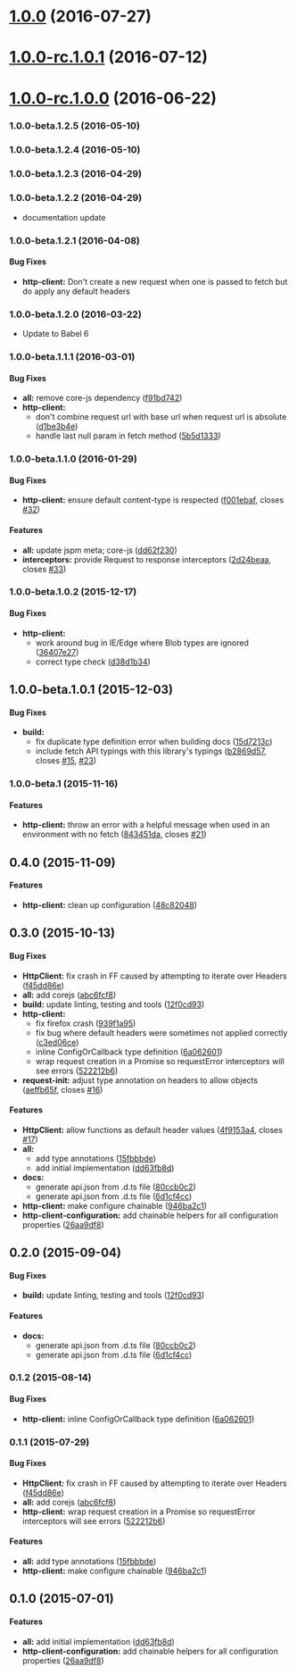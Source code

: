 <a name="1.0.0"></a>
# [1.0.0](https://github.com/aurelia/fetch-client/compare/1.0.0-rc.1.0.1...v1.0.0) (2016-07-27)



<a name="1.0.0-rc.1.0.1"></a>
# [1.0.0-rc.1.0.1](https://github.com/aurelia/fetch-client/compare/1.0.0-rc.1.0.0...v1.0.0-rc.1.0.1) (2016-07-12)



<a name="1.0.0-rc.1.0.0"></a>
# [1.0.0-rc.1.0.0](https://github.com/aurelia/fetch-client/compare/1.0.0-beta.2.0.1...v1.0.0-rc.1.0.0) (2016-06-22)



### 1.0.0-beta.1.2.5 (2016-05-10)


### 1.0.0-beta.1.2.4 (2016-05-10)


### 1.0.0-beta.1.2.3 (2016-04-29)


### 1.0.0-beta.1.2.2 (2016-04-29)

* documentation update

### 1.0.0-beta.1.2.1 (2016-04-08)

#### Bug Fixes
* **http-client:** Don't create a new request when one is passed to fetch but do apply any default headers

### 1.0.0-beta.1.2.0 (2016-03-22)

* Update to Babel 6

### 1.0.0-beta.1.1.1 (2016-03-01)


#### Bug Fixes

* **all:** remove core-js dependency ([f91bd742](http://github.com/aurelia/fetch-client/commit/f91bd742ebb9377904d202e689af3df6fe1a2a7d))
* **http-client:**
  * don't combine request url with base url when request url is absolute ([d1be3b4e](http://github.com/aurelia/fetch-client/commit/d1be3b4e75fd9d65efac2b2b29bb52f5b4959e01))
  * handle last null param in fetch method ([5b5d1333](http://github.com/aurelia/fetch-client/commit/5b5d13331d425c8988fd28d3b7245734bffa6188))


### 1.0.0-beta.1.1.0 (2016-01-29)


#### Bug Fixes

* **http-client:** ensure default content-type is respected ([f001ebaf](http://github.com/aurelia/fetch-client/commit/f001ebafe47ecc0ebbc74f597ac7ee904194b734), closes [#32](http://github.com/aurelia/fetch-client/issues/32))


#### Features

* **all:** update jspm meta; core-js ([dd62f230](http://github.com/aurelia/fetch-client/commit/dd62f23099f3e6851eb394b57de6d4da121a241c))
* **interceptors:** provide Request to response interceptors ([2d24beaa](http://github.com/aurelia/fetch-client/commit/2d24beaa39104074a3c094f5544afc3d7d8ace75), closes [#33](http://github.com/aurelia/fetch-client/issues/33))


### 1.0.0-beta.1.0.2 (2015-12-17)


#### Bug Fixes

* **http-client:**
  * work around bug in IE/Edge where Blob types are ignored ([36407e27](http://github.com/aurelia/fetch-client/commit/36407e27c5b1881473151126fed53f74299ad296))
  * correct type check ([d38d1b34](http://github.com/aurelia/fetch-client/commit/d38d1b34373c50907e7c7673def8ba0ebc5a5427))


## 1.0.0-beta.1.0.1 (2015-12-03)


#### Bug Fixes

* **build:**
  * fix duplicate type definition error when building docs ([15d7213c](http://github.com/aurelia/fetch-client/commit/15d7213cd2173b3cdb03c9267fb64112d7d978c9))
  * include fetch API typings with this library's typings ([b2869d57](http://github.com/aurelia/fetch-client/commit/b2869d5741bccbea1e12a8d40e19d5f1fa1aedfa), closes [#15](http://github.com/aurelia/fetch-client/issues/15), [#23](http://github.com/aurelia/fetch-client/issues/23))


### 1.0.0-beta.1 (2015-11-16)


#### Features

* **http-client:** throw an error with a helpful message when used in an environment with no fetch  ([843451da](http://github.com/aurelia/fetch-client/commit/843451da2aeb166dc25258738351b71c925eeca6), closes [#21](http://github.com/aurelia/fetch-client/issues/21))


## 0.4.0 (2015-11-09)


#### Features

* **http-client:** clean up configuration ([48c82048](http://github.com/aurelia/fetch-client/commit/48c8204888a0bdcadffd82a42a3a338549fee1d3))


## 0.3.0 (2015-10-13)


#### Bug Fixes

* **HttpClient:** fix crash in FF caused by attempting to iterate over Headers ([f45dd86e](http://github.com/aurelia/fetch-client/commit/f45dd86ecea4373b40391c0a87078e39af3b15ff))
* **all:** add corejs ([abc6fcf8](http://github.com/aurelia/fetch-client/commit/abc6fcf8e96fb2336ca156d7c4f0dddba8676f87))
* **build:** update linting, testing and tools ([12f0cd93](http://github.com/aurelia/fetch-client/commit/12f0cd93a3c31f3076f2e2c1a1ca1f1f87956d2e))
* **http-client:**
  * fix firefox crash ([939f1a95](http://github.com/aurelia/fetch-client/commit/939f1a9583a290ffb4fd9eac9e747f75c3943b07))
  * fix bug where default headers were sometimes not applied correctly ([c3ed06ce](http://github.com/aurelia/fetch-client/commit/c3ed06ce5fb9a814b9320e40499eea99358a8a0b))
  * inline ConfigOrCallback type definition ([6a062601](http://github.com/aurelia/fetch-client/commit/6a062601904d66b12d02290ee7ca7bfb3892bf8a))
  * wrap request creation in a Promise so requestError interceptors will see errors ([522212b6](http://github.com/aurelia/fetch-client/commit/522212b6595af2d7724ad25b2477b4fbfd42bc82))
* **request-init:** adjust type annotation on headers to allow objects ([aeffb65f](http://github.com/aurelia/fetch-client/commit/aeffb65fa498a78842fb2060cf8e9d0f03fa3024), closes [#16](http://github.com/aurelia/fetch-client/issues/16))


#### Features

* **HttpClient:** allow functions as default header values ([4f9153a4](http://github.com/aurelia/fetch-client/commit/4f9153a407a8b0c8c13c10b9d06409f57a72985d), closes [#17](http://github.com/aurelia/fetch-client/issues/17))
* **all:**
  * add type annotations ([15fbbbde](http://github.com/aurelia/fetch-client/commit/15fbbbde2be466a4558a87f7e72211ebc739d936))
  * add initial implementation ([dd63fb8d](http://github.com/aurelia/fetch-client/commit/dd63fb8dc1a4261c325a7a5f82c1b9b54fb8f000))
* **docs:**
  * generate api.json from .d.ts file ([80ccb0c2](http://github.com/aurelia/fetch-client/commit/80ccb0c24c6be7f955958a292bef1ca2a8604374))
  * generate api.json from .d.ts file ([6d1cf4cc](http://github.com/aurelia/fetch-client/commit/6d1cf4cc415f24b4385888107bdc63ff093a1ede))
* **http-client:** make configure chainable ([946ba2c1](http://github.com/aurelia/fetch-client/commit/946ba2c1f3d29870bdfd34ead5998c29e143bae0))
* **http-client-configuration:** add chainable helpers for all configuration properties ([26aa9df8](http://github.com/aurelia/fetch-client/commit/26aa9df81ad24cfb9f05abdbe3341463833478f0))


## 0.2.0 (2015-09-04)


#### Bug Fixes

* **build:** update linting, testing and tools ([12f0cd93](http://github.com/aurelia/fetch-client/commit/12f0cd93a3c31f3076f2e2c1a1ca1f1f87956d2e))


#### Features

* **docs:**
  * generate api.json from .d.ts file ([80ccb0c2](http://github.com/aurelia/fetch-client/commit/80ccb0c24c6be7f955958a292bef1ca2a8604374))
  * generate api.json from .d.ts file ([6d1cf4cc](http://github.com/aurelia/fetch-client/commit/6d1cf4cc415f24b4385888107bdc63ff093a1ede))


### 0.1.2 (2015-08-14)


#### Bug Fixes

* **http-client:** inline ConfigOrCallback type definition ([6a062601](http://github.com/aurelia/fetch-client/commit/6a062601904d66b12d02290ee7ca7bfb3892bf8a))


### 0.1.1 (2015-07-29)


#### Bug Fixes

* **HttpClient:** fix crash in FF caused by attempting to iterate over Headers ([f45dd86e](http://github.com/aurelia/fetch-client/commit/f45dd86ecea4373b40391c0a87078e39af3b15ff))
* **all:** add corejs ([abc6fcf8](http://github.com/aurelia/fetch-client/commit/abc6fcf8e96fb2336ca156d7c4f0dddba8676f87))
* **http-client:** wrap request creation in a Promise so requestError interceptors will see errors ([522212b6](http://github.com/aurelia/fetch-client/commit/522212b6595af2d7724ad25b2477b4fbfd42bc82))


#### Features

* **all:** add type annotations ([15fbbbde](http://github.com/aurelia/fetch-client/commit/15fbbbde2be466a4558a87f7e72211ebc739d936))
* **http-client:** make configure chainable ([946ba2c1](http://github.com/aurelia/fetch-client/commit/946ba2c1f3d29870bdfd34ead5998c29e143bae0))


## 0.1.0 (2015-07-01)


#### Features

* **all:** add initial implementation ([dd63fb8d](http://github.com/aurelia/fetch-client/commit/dd63fb8dc1a4261c325a7a5f82c1b9b54fb8f000))
* **http-client-configuration:** add chainable helpers for all configuration properties ([26aa9df8](http://github.com/aurelia/fetch-client/commit/26aa9df81ad24cfb9f05abdbe3341463833478f0))

